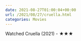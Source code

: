 ```yaml
---
date: 2021-08-27T01:00:04+00:00
url: /2021/08/27/cruella.html
categories: Movies
---
```

Watched Cruella (2021) - ★★★




